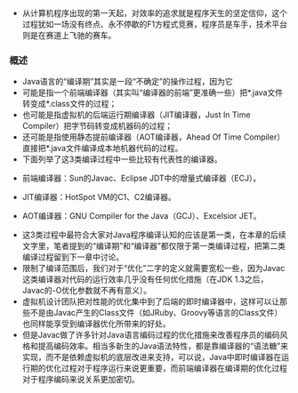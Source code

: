 - 从计算机程序出现的第一天起，对效率的追求就是程序天生的坚定信仰，这个过程犹如一场没有终点、永不停歇的F1方程式竞赛，程序员是车手，技术平台则是在赛道上飞驰的赛车。
>
### 概述
>
- Java语言的“编译期”其实是一段“不确定”的操作过程，因为它
- 可能是指一个前端编译器（其实叫“编译器的前端”更准确一些）把*.java文件转变成*.class文件的过程；
- 也可能是指虚拟机的后端运行期编译器（JIT编译器，Just In Time Compiler）把字节码转变成机器码的过程；
- 还可能是指使用静态提前编译器（AOT编译器，Ahead Of Time Compiler）直接把*.java文件编译成本地机器代码的过程。
- 下面列举了这3类编译过程中一些比较有代表性的编译器。
>
- 前端编译器：Sun的Javac、Eclipse JDT中的增量式编译器（ECJ）。
>
- JIT编译器：HotSpot VM的C1、C2编译器。
>
- AOT编译器：GNU Compiler for the Java（GCJ）、Excelsior JET。
>
- 这3类过程中最符合大家对Java程序编译认知的应该是第一类，在本章的后续文字里，笔者提到的“编译期”和“编译器”都仅限于第一类编译过程，把第二类编译过程留到下一章中讨论。
- 限制了编译范围后，我们对于“优化”二字的定义就需要宽松一些，因为Javac这类编译器对代码的运行效率几乎没有任何优化措施（在JDK 1.3之后，Javac的-O优化参数就不再有意义）。
- 虚拟机设计团队把对性能的优化集中到了后端的即时编译器中，这样可以让那些不是由Javac产生的Class文件（如JRuby、Groovy等语言的Class文件）也同样能享受到编译器优化所带来的好处。
- 但是Javac做了许多针对Java语言编码过程的优化措施来改善程序员的编码风格和提高编码效率。相当多新生的Java语法特性，都是靠编译器的“语法糖”来实现，而不是依赖虚拟机的底层改进来支持，可以说，Java中即时编译器在运行期的优化过程对于程序运行来说更重要，而前端编译器在编译期的优化过程对于程序编码来说关系更加密切。
>

























